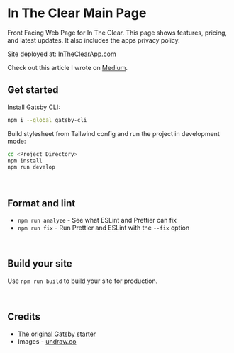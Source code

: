 # In The Clear Main Page

Front Facing Web Page for In The Clear. This page shows features, pricing, and latest updates. It also includes the apps privacy policy.

Site deployed at: [InTheClearApp.com](https://intheclearapp.com)

Check out this article I wrote on [Medium](https://medium.com/@joshsauder/building-a-static-site-using-gatsbyjs-bea653bc0e13?source=friends_link&sk=fade9e0264d54288fe4212838bf0672f).


## Get started

Install Gatsby CLI:
```sh
npm i --global gatsby-cli
```

Build stylesheet from Tailwind config and run the project in development mode:
```sh
cd <Project Directory>
npm install
npm run develop
```

<br />

## Format and lint
* `npm run analyze` - See what ESLint and Prettier can fix
* `npm run fix` - Run Prettier and ESLint with the `--fix` option

<br />

## Build your site
Use `npm run build` to build your site for production.

<br />

## Credits
* [The original Gatsby starter](https://gatsbyjs-starter-tailwindplay.appseed.us/)
* Images - [undraw.co](https://undraw.co/)

